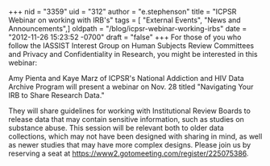 +++
nid = "3359"
uid = "312"
author = "e.stephenson"
title = "ICPSR Webinar on working with IRB's"
tags = [ "External Events", "News and Announcements",]
oldpath = "/blog/icpsr-webinar-working-irbs"
date = "2012-11-26 15:23:52 -0700"
draft = "false"
+++
For those of you who follow the IASSIST Interest Group on Human Subjects
Review Committees and Privacy and Confidentiality in Research, you might
be interested in this webinar:

Amy Pienta and Kaye Marz of ICPSR\'s National Addiction and HIV Data
Archive Program will present a webinar on Nov. 28 titled \"Navigating
Your IRB to Share Research Data.\"

They will share guidelines for working with Institutional Review Boards
to release data that may contain sensitive information, such as studies
on substance abuse. This session will be relevant both to older data
collections, which may not have been designed with sharing in mind, as
well as newer studies that may have more complex designs. Please join us
by reserving a seat at
<https://www2.gotomeeting.com/register/225075386>.
